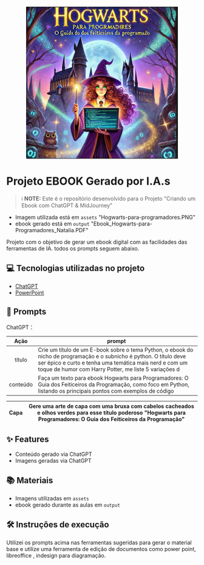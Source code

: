

<p align="center">
<img 
    src="./assets/Hogwarts-para-programadores.PNG"
    width="400"  
/>
</p>

# Projeto EBOOK Gerado por I.A.s


 > ℹ️ **NOTE:** Este é o repositório desenvolvido para o Projeto "Criando um Ebook com ChatGPT & MidJourney"
- Imagem utilizada está em `assets` "Hogwarts-para-programadores.PNG"
- ebook gerado está em `output` "Ebook_Hogwarts-para-Programadores_Natalia.PDF"

Projeto com o objetivo de gerar um ebook digital com as facilidades das ferramentas de IA. todos os prompts
seguem abaixo.

## 💻 Tecnologias utilizadas no projeto

- [ChatGPT](https://chat.openai.com/) 
- [PowerPoint](https://www.microsoft.com/en/microsoft-365/powerpoint)

## 🧠 Prompts


ChatGPT：

|   Ação   | prompt                                                                                                                                                                                                                                                                         |
| :------: | ------------------------------------------------------------------------------------------------------------------------------------------------------------------------------------------------------------------------------------------------------------------------------ |
|  título  | Crie um título de um E-book sobre o tema Python, o ebook do nicho de programação e o subnicho é python. O título deve ser épico e curto e tenha uma temática mais nerd e com um toque de humor com Harry Potter, me liste 5 variações d                                                        |
| conteúdo | Faça um texto para ebook Hogwarts para Programadores: O Guia dos Feiticeiros da Programação, como foco em Python, listando os principais pontos com exemplos de código|

| Capa | Gere uma arte de capa com uma bruxa com cabelos cacheados e olhos verdes para esse título poderoso "Hogwarts para Programadores: O Guia dos Feiticeiros da Programação"|
| :------: | ------------------------------------------------------------------------------------------------------------------------------------------------------------------------------------------------------------------------------------------------------------------------------ |
## ✨ Features

- Conteúdo gerado via ChatGPT
- Imagens geradas via ChatGPT

## 📚 Materiais

- Imagens utilizadas em `assets`
- ebook gerado durante as aulas em `output`

## 🛠️ Instruções de execução

Utilizei os prompts acima nas ferramentas sugeridas para gerar o material base e utilize uma ferramenta de edição de documentos como power point, libreoffice , indesign para diagramação.

